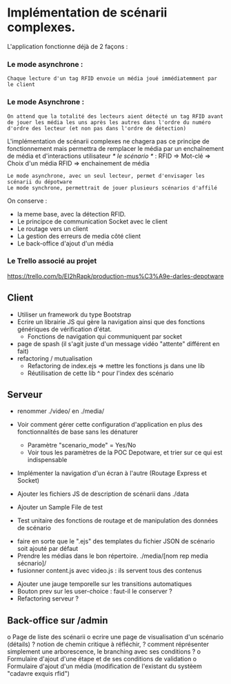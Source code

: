 # Implémentation de scénarii complexes.

L'application fonctionne déjà de 2 façons :
 ### Le mode asynchrone :
 	Chaque lecture d'un tag RFID envoie un média joué immédiatemment par le client
 ### Le mode Asynchrone : 
 	On attend que la totalité des lecteurs aient détecté un tag RFID avant de jouer les média les uns après les autres dans l'ordre du numéro d'ordre des lecteur (et non pas dans l'ordre de détection)

L'implémentation de scénarii complexes ne chagera pas ce principe de fonctionnement mais permettra de remplacer le média par un enchaînement de média et d'interactions utilisateur _* le scénario *_ :
	RFID => Mot-clé => Choix d'un média
	RFID => enchainement de média

	Le mode asynchrone, avec un seul lecteur, permet d'envisager les scénarii du dépotware
	Le mode synchrone, permettrait de jouer plusieurs scénarios d'affilé

On conserve : 
- la meme base, avec la détection RFID.
- Le principce de communication Socket avec le client
- Le routage vers un client 
- La gestion des erreurs de media côté client
- Le back-office d'ajout d'un média

### Le Trello associé au projet
https://trello.com/b/EI2hRapk/production-mus%C3%A9e-darles-depotware

## Client
+ Utiliser un framework du type Bootstrap
+ Ecrire un librairie JS qui gère la navigation ainsi que des fonctions génériques de vérification d'état.
	+ Fonctions de navigation qui communiquent par socket
+ page de spash (il s'agit juste d'un message vidéo "attente" différent en fait)
+ refactoring / mutualisation
	+ Refactoring de index.ejs => mettre les fonctions js dans une lib
	+ Réutilisation de cette lib ^ pour l'index des scénario

## Serveur
 + renommer ./video/ en ./media/
 + Voir comment gérer cette configuration d'application en plus des fonctionnalités de base sans les dénaturer
 	+ Paramètre "scenario_mode" = Yes/No
 	+ Voir tous les paramètres de la POC Depotware, et trier sur ce qui est indispensable
 	
 + Implémenter la navigation d'un écran à l'autre (Routage Express et Socket)
 + Ajouter les fichiers JS de description de scénarii dans ./data
 + Ajouter un Sample File de test
 - Test unitaire des fonctions de routage et de manipulation des données de scénario
 + faire en sorte que le ".ejs" des templates du fichier JSON de scénario soit ajouté par défaut
 + Prendre les médias dans le bon répertoire. ./media/[nom rep media sécnario]/
 + fusionner content.js avec video.js : ils servent tous des contenus
 - Ajouter une jauge temporelle sur les transitions automatiques
 - Bouton prev sur les user-choice : faut-il le conserver ? 
 - Refactoring serveur ?

 ## Back-office sur /admin 
 o Page de liste des scénarii
 o ecrire une page de visualisation d'un scénario (détails)
 ? notion de chemin critique à réfléchir, 
 ? comment réprésenter simplement une arborescence, le branching avec ses conditions ?
 o Formulaire d'ajout d'une étape et de ses conditions de validation
 o Formulaire d'ajout d'un média (modification de l'existant du systèem "cadavre exquis rfid")




 